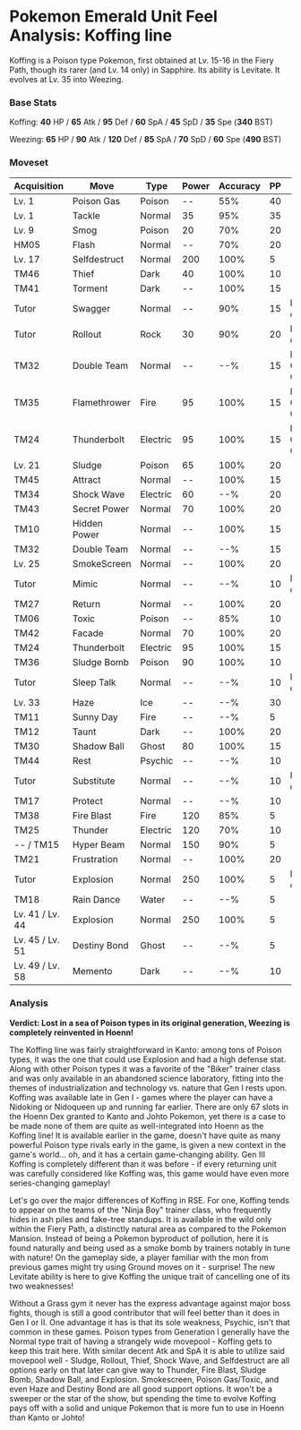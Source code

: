 # Pokemon Emerald Unit Feel Analysis: Koffing line

Koffing is a Poison type Pokemon, first obtained at Lv. 15-16 in the Fiery Path, though its rarer (and Lv. 14 only) in Sapphire. Its ability is Levitate. It evolves at Lv. 35 into Weezing.

### Base Stats

Koffing: **40** HP / **65** Atk / **95** Def / **60** SpA / **45** SpD / **35** Spe (**340** BST)

Weezing: **65** HP / **90** Atk / **120** Def / **85** SpA / **70** SpD / **60** Spe (**490** BST)

### Moveset

| Acquisition     | Move         | Type     | Power | Accuracy | PP | Notes              |
|-----------------|--------------|----------|-------|----------|----|--------------------|
| Lv. 1           | Poison Gas   | Poison   | --    | 55%      | 40 |                    |
| Lv. 1           | Tackle       | Normal   | 35    | 95%      | 35 |                    |
| Lv. 9           | Smog         | Poison   | 20    | 70%      | 20 |                    |
| HM05            | Flash        | Normal   | --    | 70%      | 20 |                    |
| Lv. 17          | Selfdestruct | Normal   | 200   | 100%     | 5  |                    |
| TM46            | Thief        | Dark     | 40    | 100%     | 10 |                    |
| TM41            | Torment      | Dark     | --    | 100%     | 15 |                    |
| Tutor           | Swagger      | Normal   | --    | 90%      | 15 | Emerald only       |
| Tutor           | Rollout      | Rock     | 30    | 90%      | 20 | Emerald only       |
| TM32            | Double Team  | Normal   | --    | --%      | 15 | Buy at Game Corner |
| TM35            | Flamethrower | Fire     | 95    | 100%     | 15 | Buy at Game Corner |
| TM24            | Thunderbolt  | Electric | 95    | 100%     | 15 | Buy at Game Corner |
| Lv. 21          | Sludge       | Poison   | 65    | 100%     | 20 |                    |
| TM45            | Attract      | Normal   | --    | 100%     | 15 |                    |
| TM34            | Shock Wave   | Electric | 60    | --%      | 20 |                    |
| TM43            | Secret Power | Normal   | 70    | 100%     | 20 |                    |
| TM10            | Hidden Power | Normal   | --    | 100%     | 15 |                    |
| TM32            | Double Team  | Normal   | --    | --%      | 15 |                    |
| Lv. 25          | SmokeScreen  | Normal   | --    | 100%     | 20 |                    |
| Tutor           | Mimic        | Normal   | --    | --%      | 10 | Emerald only       |
| TM27            | Return       | Normal   | --    | 100%     | 20 |                    |
| TM06            | Toxic        | Poison   | --    | 85%      | 10 |                    |
| TM42            | Facade       | Normal   | 70    | 100%     | 20 |                    |
| TM24            | Thunderbolt  | Electric | 95    | 100%     | 15 |                    |
| TM36            | Sludge Bomb  | Poison   | 90    | 100%     | 10 |                    |
| Tutor           | Sleep Talk   | Normal   | --    | --%      | 10 | Emerald only       |
| Lv. 33          | Haze         | Ice      | --    | --%      | 30 |                    |
| TM11            | Sunny Day    | Fire     | --    | --%      | 5  |                    |
| TM12            | Taunt        | Dark     | --    | 100%     | 20 |                    |
| TM30            | Shadow Ball  | Ghost    | 80    | 100%     | 15 |                    |
| TM44            | Rest         | Psychic  | --    | --%      | 10 |                    |
| Tutor           | Substitute   | Normal   | --    | --%      | 10 | Emerald only       |
| TM17            | Protect      | Normal   | --    | --%      | 10 |                    |
| TM38            | Fire Blast   | Fire     | 120   | 85%      | 5  |                    |
| TM25            | Thunder      | Electric | 120   | 70%      | 10 |                    |
| -- / TM15       | Hyper Beam   | Normal   | 150   | 90%      | 5  |                    |
| TM21            | Frustration  | Normal   | --    | 100%     | 20 |                    |
| Tutor           | Explosion    | Normal   | 250   | 100%     | 5  | Emerald only       |
| TM18            | Rain Dance   | Water    | --    | --%      | 5  |                    |
| Lv. 41 / Lv. 44 | Explosion    | Normal   | 250   | 100%     | 5  |                    |
| Lv. 45 / Lv. 51 | Destiny Bond | Ghost    | --    | --%      | 5  |                    |
| Lv. 49 / Lv. 58 | Memento      | Dark     | --    | --%      | 10 |                    |

### Analysis

**Verdict: Lost in a sea of Poison types in its original generation, Weezing is completely reinvented in Hoenn!**

The Koffing line was fairly straightforward in Kanto: among tons of Poison types, it was the one that could use Explosion and had a high defense stat. Along with other Poison types it was a favorite of the "Biker" trainer class and was only available in an abandoned science laboratory, fitting into the themes of industrialization and technology vs. nature that Gen I rests upon. Koffing was available late in Gen I - games where the player can have a Nidoking or Nidoqueen up and running far earlier. There are only 67 slots in the Hoenn Dex granted to Kanto and Johto Pokemon, yet there is a case to be made none of them are quite as well-integrated into Hoenn as the Koffing line! It is available earlier in the game, doesn't have quite as many powerful Poison type rivals early in the game, is given a new context in the game's world... oh, and it has a certain game-changing ability. Gen III Koffing is completely different than it was before - if every returning unit was carefully considered like Koffing was, this game would have even more series-changing gameplay!

Let's go over the major differences of Koffing in RSE. For one, Koffing tends to appear on the teams of the "Ninja Boy" trainer class, who frequently hides in ash piles and fake-tree standups. It is available in the wild only within the Fiery Path, a distinctly natural area as compared to the Pokemon Mansion. Instead of being a Pokemon byproduct of pollution, here it is found naturally and being used as a smoke bomb by trainers notably in tune with nature! On the gameplay side, a player familiar with the mon from previous games might try using Ground moves on it - surprise! The new Levitate ability is here to give Koffing the unique trait of cancelling one of its two weaknesses!

Without a Grass gym it never has the express advantage against major boss fights, though is still a good contributor that will feel better than it does in Gen I or II. One advantage it has is that its sole weakness, Psychic, isn't that common in these games. Poison types from Generation I generally have the Normal type trait of having a strangely wide movepool - Koffing gets to keep this trait here. With similar decent Atk and SpA it is able to utilize said movepool well - Sludge, Rollout, Thief, Shock Wave, and Selfdestruct are all options early on that later can give way to Thunder, Fire Blast, Sludge Bomb, Shadow Ball, and Explosion. Smokescreen, Poison Gas/Toxic, and even Haze and Destiny Bond are all good support options. It won't be a sweeper or the star of the show, but spending the time to evolve Koffing pays off with a solid and unique Pokemon that is more fun to use in Hoenn than Kanto or Johto!